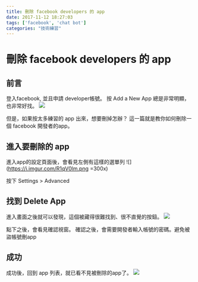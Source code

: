 ```yaml
---
title: 刪除 facebook developers 的 app
date: 2017-11-12 18:27:03
tags: ['facebook', 'chat bot']
categories: "技術練習"
---
```


# 刪除 facebook developers 的 app

## 前言

登入facebook, 並且申請 developer帳號。
按 Add a New App 總是非常明顯，也非常好找。
![](https://i.imgur.com/EAnuyWg.png)

但是，如果按太多練習的 app 出來，想要刪掉怎辦？
這一篇就是教你如何刪除一個 facebook 開發者的app。

## 進入要刪除的 app

進入app的設定頁面後，會看見左側有這樣的選單列
![](https://i.imgur.com/R1qV0lm.png =300x)

按下 Settings > Advanced

## 找到 Delete App

進入畫面之後就可以發現，這個被藏得很難找到、很不直覺的按鈕。
![](https://i.imgur.com/FihwHmQ.png)

點下之後，會看見確認視窗。
確認之後，會需要開發者輸入帳號的密碼。避免被盜帳號刪app

## 成功

成功後，回到 app 列表，就已看不見被刪除的app了。
![](https://i.imgur.com/cLOQjb1.png)

